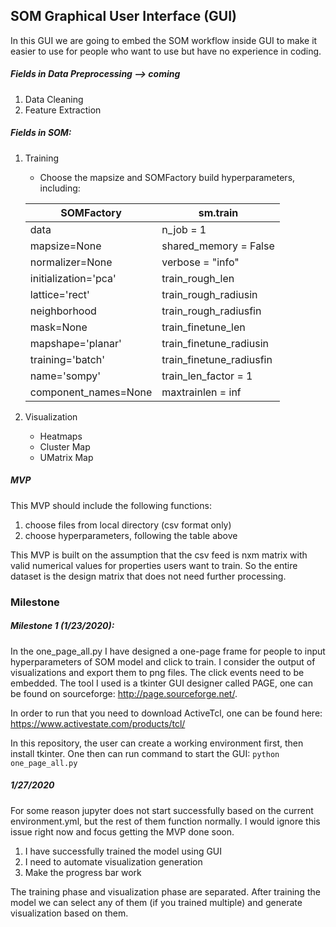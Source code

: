 ## SOM Graphical User Interface (GUI)

In this GUI we are going to embed the SOM workflow inside GUI to make it easier to use for people who want to use but have no experience in coding.

##### Fields in Data Preprocessing --> coming 
1. Data Cleaning
2. Feature Extraction

##### Fields in SOM:
1. Training
   * Choose the mapsize and SOMFactory build hyperparameters, including:

    | SOMFactory           | sm.train                 |
    | -------------------- | ------------------------ |
    | data                 | n_job = 1                |
    | mapsize=None         | shared_memory = False    |
    | normalizer=None      | verbose = "info"         |
    | initialization='pca' | train_rough_len          |
    | lattice='rect'       | train_rough_radiusin     |
    | neighborhood         | train_rough_radiusfin    |
    | mask=None            | train_finetune_len       |
    | mapshape='planar'    | train_finetune_radiusin  |
    | training='batch'     | train_finetune_radiusfin |
    | name='sompy'         | train_len_factor = 1     |
    | component_names=None | maxtrainlen = inf        |


2. Visualization
   * Heatmaps
   * Cluster Map 
   * UMatrix Map

##### MVP

This MVP should include the following functions:

1. choose files from local directory (csv format only)
2. choose hyperparameters, following the table above

This MVP is built on the assumption that the csv feed is nxm matrix with valid numerical values for properties users want to train. So the entire dataset is the design matrix that does not need further processing.


### Milestone

##### Milestone 1 (1/23/2020):

In the one_page_all.py I have designed a one-page frame for people to input hyperparameters of SOM model and click to train. I consider the output of visualizations and export them to png files. The click events need to be embedded. The tool I used is a tkinter GUI designer called PAGE, one can be found on sourceforge: http://page.sourceforge.net/. 

In order to run that you need to download ActiveTcl, one can be found here: https://www.activestate.com/products/tcl/ 

In this repository, the user can create a working environment first, then install tkinter. One then can run command to start the GUI:
`
python one_page_all.py
`

##### 1/27/2020

For some reason jupyter does not start successfully based on the current environment.yml, but the rest of them function normally. I would ignore this issue right now and focus getting the MVP done soon. 

1. I have successfully trained the model using GUI
2. I need to automate visualization generation
3. Make the progress bar work


The training phase and visualization phase are separated. After training the model we can select any of them (if you trained multiple) and generate visualization based on them.